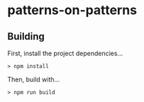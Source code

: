 # patterns-on-patterns

## Building

First, install the project dependencies...
```
> npm install
```

Then, build with...
```
> npm run build
```
